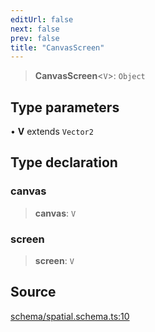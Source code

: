 ```yaml
---
editUrl: false
next: false
prev: false
title: "CanvasScreen"
---
```


> **CanvasScreen**\<`V`\>: `Object`

## Type parameters

• **V** extends `Vector2`

## Type declaration

### canvas

> **canvas**: `V`

### screen

> **screen**: `V`

## Source

[schema/spatial.schema.ts:10](https://github.com/nodenogg-in/alpha-p2p/blob/920eddf19cd5eb07c362d64c8ceeef67e0a2790c/packages/infinitykit/src/schema/spatial.schema.ts#L10)
